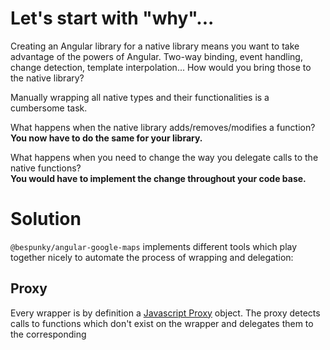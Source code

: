 # Let's start with "why"...
Creating an Angular library for a native library means you want to take advantage of the powers of Angular. Two-way binding, event handling, change detection, template interpolation... How would you bring those to the native library?

Manually wrapping all native types and their functionalities is a cumbersome task.

What happens when the native library adds/removes/modifies a function?  
**You now have to do the same for your library.**

What happens when you need to change the way you delegate calls to the native functions?  
**You would have to implement the change throughout your code base.**

# Solution
`@bespunky/angular-google-maps` implements different tools which play together nicely to automate the process of wrapping and delegation:

## Proxy
Every wrapper is by definition a [Javascript Proxy](https://developer.mozilla.org/en-US/docs/Web/JavaScript/Reference/Global_Objects/Proxy) object. The proxy detects calls to functions which don't exist on the wrapper and delegates them to the corresponding